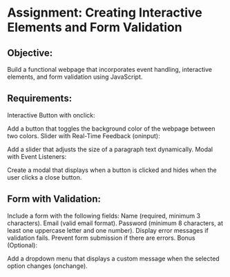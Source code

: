 # Assignment: Creating Interactive Elements and Form Validation

## Objective:
Build a functional webpage that incorporates event handling, interactive elements, and form validation using JavaScript.

## Requirements:

Interactive Button with onclick:

Add a button that toggles the background color of the webpage between two colors.
Slider with Real-Time Feedback (oninput):

Add a slider that adjusts the size of a paragraph text dynamically.
Modal with Event Listeners:

Create a modal that displays when a button is clicked and hides when the user clicks a close button.

## Form with Validation:

Include a form with the following fields:
Name (required, minimum 3 characters).
Email (valid email format).
Password (minimum 8 characters, at least one uppercase letter and one number).
Display error messages if validation fails.
Prevent form submission if there are errors.
Bonus (Optional):

Add a dropdown menu that displays a custom message when the selected option changes (onchange).
